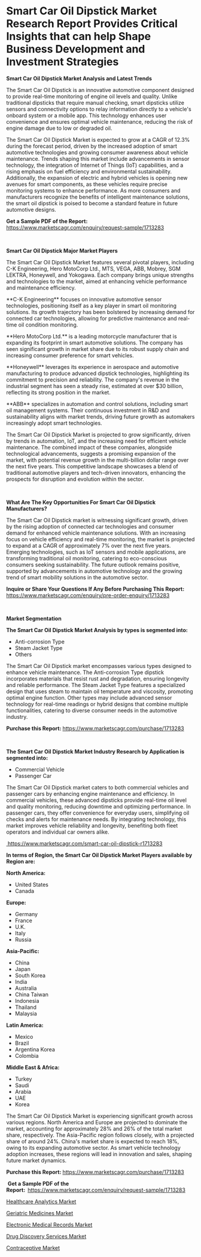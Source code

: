 <p><h1>Smart Car Oil Dipstick Market Research Report Provides Critical Insights that can help Shape Business Development and Investment Strategies</h1></p><p><strong>Smart Car Oil Dipstick Market Analysis and Latest Trends</strong></p>
<p><p>The Smart Car Oil Dipstick is an innovative automotive component designed to provide real-time monitoring of engine oil levels and quality. Unlike traditional dipsticks that require manual checking, smart dipsticks utilize sensors and connectivity options to relay information directly to a vehicle's onboard system or a mobile app. This technology enhances user convenience and ensures optimal vehicle maintenance, reducing the risk of engine damage due to low or degraded oil.</p><p>The Smart Car Oil Dipstick Market is expected to grow at a CAGR of 12.3% during the forecast period, driven by the increased adoption of smart automotive technologies and growing consumer awareness about vehicle maintenance. Trends shaping this market include advancements in sensor technology, the integration of Internet of Things (IoT) capabilities, and a rising emphasis on fuel efficiency and environmental sustainability. Additionally, the expansion of electric and hybrid vehicles is opening new avenues for smart components, as these vehicles require precise monitoring systems to enhance performance. As more consumers and manufacturers recognize the benefits of intelligent maintenance solutions, the smart oil dipstick is poised to become a standard feature in future automotive designs.</p></p>
<p><strong>Get a Sample PDF of the Report:&nbsp;</strong> <a href="https://www.marketscagr.com/enquiry/request-sample/1713283?utm_campaign=1739&utm_medium=2&utm_source=Github&utm_content=ia&utm_term=22102024&utm_id=smart-car-oil-dipstick">https://www.marketscagr.com/enquiry/request-sample/1713283</a></p>
<p>&nbsp;</p>
<p><strong>Smart Car Oil Dipstick Major Market Players</strong></p>
<p><p>The Smart Car Oil Dipstick Market features several pivotal players, including C-K Engineering, Hero MotoCorp Ltd., MTS, VEGA, ABB, Mobrey, SGM LEKTRA, Honeywell, and Yokogawa. Each company brings unique strengths and technologies to the market, aimed at enhancing vehicle performance and maintenance efficiency.</p><p>**C-K Engineering** focuses on innovative automotive sensor technologies, positioning itself as a key player in smart oil monitoring solutions. Its growth trajectory has been bolstered by increasing demand for connected car technologies, allowing for predictive maintenance and real-time oil condition monitoring.</p><p>**Hero MotoCorp Ltd.** is a leading motorcycle manufacturer that is expanding its footprint in smart automotive solutions. The company has seen significant growth in market share due to its robust supply chain and increasing consumer preference for smart vehicles. </p><p>**Honeywell** leverages its experience in aerospace and automotive manufacturing to produce advanced dipstick technologies, highlighting its commitment to precision and reliability. The company's revenue in the industrial segment has seen a steady rise, estimated at over $30 billion, reflecting its strong position in the market.</p><p>**ABB** specializes in automation and control solutions, including smart oil management systems. Their continuous investment in R&D and sustainability aligns with market trends, driving future growth as automakers increasingly adopt smart technologies.</p><p>The Smart Car Oil Dipstick Market is projected to grow significantly, driven by trends in automation, IoT, and the increasing need for efficient vehicle maintenance. The combined impact of these companies, alongside technological advancements, suggests a promising expansion of the market, with potential revenue growth in the multi-billion dollar range over the next five years. This competitive landscape showcases a blend of traditional automotive players and tech-driven innovators, enhancing the prospects for disruption and evolution within the sector.</p></p>
<p>&nbsp;</p>
<p><strong>What Are The Key Opportunities For Smart Car Oil Dipstick Manufacturers?</strong></p>
<p><p>The Smart Car Oil Dipstick market is witnessing significant growth, driven by the rising adoption of connected car technologies and consumer demand for enhanced vehicle maintenance solutions. With an increasing focus on vehicle efficiency and real-time monitoring, the market is projected to expand at a CAGR of approximately 7% over the next five years. Emerging technologies, such as IoT sensors and mobile applications, are transforming traditional oil monitoring, catering to eco-conscious consumers seeking sustainability. The future outlook remains positive, supported by advancements in automotive technology and the growing trend of smart mobility solutions in the automotive sector.</p></p>
<p><strong>Inquire or Share Your Questions If Any Before Purchasing This Report:</strong> <a href="https://www.marketscagr.com/enquiry/pre-order-enquiry/1713283?utm_campaign=1739&utm_medium=2&utm_source=Github&utm_content=ia&utm_term=22102024&utm_id=smart-car-oil-dipstick">https://www.marketscagr.com/enquiry/pre-order-enquiry/1713283</a></p>
<p>&nbsp;</p>
<p><strong>Market Segmentation</strong></p>
<p><strong>The Smart Car Oil Dipstick Market Analysis by types is segmented into:</strong></p>
<p><ul><li>Anti-corrosion Type</li><li>Steam Jacket Type</li><li>Others</li></ul></p>
<p><p>The Smart Car Oil Dipstick market encompasses various types designed to enhance vehicle maintenance. The Anti-corrosion Type dipstick incorporates materials that resist rust and degradation, ensuring longevity and reliable performance. The Steam Jacket Type features a specialized design that uses steam to maintain oil temperature and viscosity, promoting optimal engine function. Other types may include advanced sensor technology for real-time readings or hybrid designs that combine multiple functionalities, catering to diverse consumer needs in the automotive industry.</p></p>
<p><strong>Purchase this Report:&nbsp;</strong><a href="https://www.marketscagr.com/purchase/1713283?utm_campaign=1739&utm_medium=2&utm_source=Github&utm_content=ia&utm_term=22102024&utm_id=smart-car-oil-dipstick">https://www.marketscagr.com/purchase/1713283</a></p>
<p>&nbsp;</p>
<p><strong>The Smart Car Oil Dipstick Market Industry Research by Application is segmented into:</strong></p>
<p><ul><li>Commercial Vehicle</li><li>Passenger Car</li></ul></p>
<p><p>The Smart Car Oil Dipstick market caters to both commercial vehicles and passenger cars by enhancing engine maintenance and efficiency. In commercial vehicles, these advanced dipsticks provide real-time oil level and quality monitoring, reducing downtime and optimizing performance. In passenger cars, they offer convenience for everyday users, simplifying oil checks and alerts for maintenance needs. By integrating technology, this market improves vehicle reliability and longevity, benefiting both fleet operators and individual car owners alike.</p></p>
<p><a href="https://www.marketscagr.com/smart-car-oil-dipstick-r1713283?utm_campaign=1739&utm_medium=2&utm_source=Github&utm_content=ia&utm_term=22102024&utm_id=smart-car-oil-dipstick">&nbsp;https://www.marketscagr.com/smart-car-oil-dipstick-r1713283</a></p>
<p><strong>In terms of Region, the Smart Car Oil Dipstick Market Players available by Region are:</strong></p>
<p>
    <p> <strong> North America: </strong>
        <ul>
            <li>United States</li>
            <li>Canada</li>
        </ul>
        </p> 
    <p> <strong> Europe: </strong>
        <ul>
            <li>Germany</li>
            <li>France</li>
            <li>U.K.</li>
            <li>Italy</li>
            <li>Russia</li>
        </ul>
        </p> 
    <p> <strong> Asia-Pacific: </strong>
        <ul>
            <li>China</li>
            <li>Japan</li>
            <li>South Korea</li>
            <li>India</li>
            <li>Australia</li>
            <li>China Taiwan</li>
            <li>Indonesia</li>
            <li>Thailand</li>
            <li>Malaysia</li>
        </ul>
        </p> 
    <p> <strong> Latin America: </strong>
        <ul>
            <li>Mexico</li>
            <li>Brazil</li>
            <li>Argentina Korea</li>
            <li>Colombia</li>
        </ul>
        </p> 
    <p> <strong> Middle East & Africa: </strong>
        <ul>
            <li>Turkey</li>
            <li>Saudi</li>
            <li>Arabia</li>
            <li>UAE</li>
            <li>Korea</li>
        </ul>
    </p>
    </p>
<p><p>The Smart Car Oil Dipstick Market is experiencing significant growth across various regions. North America and Europe are projected to dominate the market, accounting for approximately 28% and 26% of the total market share, respectively. The Asia-Pacific region follows closely, with a projected share of around 24%. China's market share is expected to reach 18%, owing to its expanding automotive sector. As smart vehicle technology adoption increases, these regions will lead in innovation and sales, shaping future market dynamics.</p></p>
<p><strong>Purchase this Report: </strong><a href="https://www.marketscagr.com/purchase/1713283?utm_campaign=1739&utm_medium=2&utm_source=Github&utm_content=ia&utm_term=22102024&utm_id=smart-car-oil-dipstick">https://www.marketscagr.com/purchase/1713283</a></p>
<p>&nbsp;<strong>Get a Sample PDF of the Report:&nbsp;&nbsp;</strong><a href="https://www.marketscagr.com/enquiry/request-sample/1713283?utm_campaign=1739&utm_medium=2&utm_source=Github&utm_content=ia&utm_term=22102024&utm_id=smart-car-oil-dipstick">https://www.marketscagr.com/enquiry/request-sample/1713283</a></p>
<p><strong></strong></p>
<p><p><a href="https://www.linkedin.com/pulse/strategic-forecast-healthcare-analytics-market-growth-wurce?utm_campaign=1739&utm_medium=2&utm_source=Github&utm_content=ia&utm_term=22102024&utm_id=smart-car-oil-dipstick">Healthcare Analytics Market</a></p><p><a href="https://www.linkedin.com/pulse/global-geriatric-medicines-market-share-growth-opportunities-uyc2e?utm_campaign=1739&utm_medium=2&utm_source=Github&utm_content=ia&utm_term=22102024&utm_id=smart-car-oil-dipstick">Geriatric Medicines Market</a></p><p><a href="https://www.linkedin.com/pulse/electronic-medical-records-market-maturity-analysis-regional-wyy4e?utm_campaign=1739&utm_medium=2&utm_source=Github&utm_content=ia&utm_term=22102024&utm_id=smart-car-oil-dipstick">Electronic Medical Records Market</a></p><p><a href="https://www.linkedin.com/pulse/drug-discovery-services-market-outlook-current-assessment-future-9xlne?utm_campaign=1739&utm_medium=2&utm_source=Github&utm_content=ia&utm_term=22102024&utm_id=smart-car-oil-dipstick">Drug Discovery Services Market</a></p><p><a href="https://www.linkedin.com/pulse/global-contraceptive-industry-analysis-share-growth-trends-forecast-izyee?utm_campaign=1739&utm_medium=2&utm_source=Github&utm_content=ia&utm_term=22102024&utm_id=smart-car-oil-dipstick">Contraceptive Market</a></p></p>